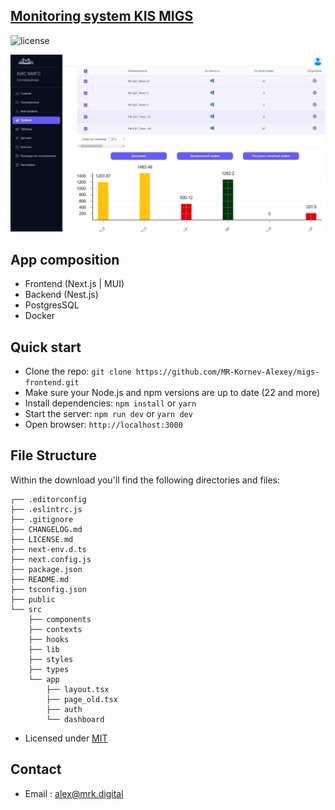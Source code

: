 ## [Monitoring system KIS MIGS](http://nii-migs.ru)

![license](https://img.shields.io/badge/license-MIT-blue.svg)

![KIS MIGS](public/assets/migs/migs.png)


## App composition

- Frontend (Next.js | MUI)
- Backend (Nest.js)
- PostgresSQL
- Docker


## Quick start

- Clone the repo: `git clone https://github.com/MR-Kornev-Alexey/migs-frontend.git`
- Make sure your Node.js and npm versions are up to date (22 and more)
- Install dependencies: `npm install` or `yarn`
- Start the server: `npm run dev` or `yarn dev`
- Open browser: `http://localhost:3000`

## File Structure

Within the download you'll find the following directories and files:

```
┌── .editorconfig
├── .eslintrc.js
├── .gitignore
├── CHANGELOG.md
├── LICENSE.md
├── next-env.d.ts
├── next.config.js
├── package.json
├── README.md
├── tsconfig.json
├── public
└── src
	├── components
	├── contexts
	├── hooks
	├── lib
	├── styles
	├── types
	└── app
		├── layout.tsx
		├── page_old.tsx
		├── auth
		└── dashboard
```

- Licensed under [MIT](https://github.com/devias-io/material-kit-react/blob/main/LICENSE.md)

## Contact
- Email : alex@mrk.digital
